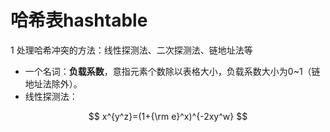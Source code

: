 # 哈希表hashtable

1 处理哈希冲突的方法：线性探测法、二次探测法、链地址法等

* 一个名词：**负载系数**，意指元素个数除以表格大小，负载系数大小为0~1（链地址法除外）。
* 线性探测法：

<script type="text/javascript" src="http://cdn.mathjax.org/mathjax/latest/MathJax.js?config=default"></script>
$$ x^{y^z}=(1+{\rm e}^x)^{-2xy^w} $$

<script type="text/javascript">window.MathJax = false;</script>
 <script type="text/x-mathjax-config"> 
          MathJax.Hub.Config({ 
          tex2jax: {inlineMath: [["$","$"],["\,"\" />"</span><spanclass="crayon−sy">,</span><spanclass="crayon−s">" "]]}
              });
</script><script type="text/javascript" src="http://cdn.mathjax.org/mathjax/latest/MathJax.js?config=TeX-AMS_HTML-full">MathJax.Hub.Queue(["Typeset",MathJax.Hub]);
</script>
